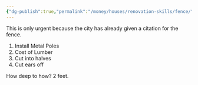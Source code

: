 ```yaml
---
{"dg-publish":true,"permalink":"/money/houses/renovation-skills/fence/","tags":["oakmore"],"created":"Jun 03, 2023, 9:34 PM","updated":""}
---
```



This is only urgent because the city has already given a citation for the fence.

1. Install Metal Poles
2. Cost of Lumber
3. Cut into halves
4. Cut ears off

How deep to how? 2 feet.